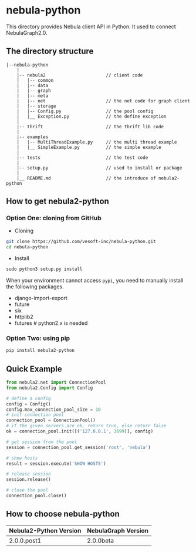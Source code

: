 # nebula-python

This directory provides Nebula client API in Python. It used to connect NebulaGraph2.0.


## The directory structure

```text
|--nebula-python
    |
    |-- nebula2                       // client code
    |   |-- common                 
    |   |-- data                
    |   |-- graph        
    |   |-- meta
    |   |-- net                       // the net code for graph client
    |   |-- storage
    |   |-- Config.py                 // the pool config
    |   |__ Exception.py              // the define exception
    |
    |-- thrift                        // the thrift lib code
    |
    |-- examples
    |   |-- MultiThreadExample.py     // the multi thread example
    |   |__ SimpleExample.py          // the simple example
    |
    |-- tests                         // the test code
    |
    |-- setup.py                      // used to install or package
    |
    |__ README.md                     // the introduce of nebula2-python

```

## How to get nebula2-python

### Option One: cloning from GitHub

- Cloning

```bash
git clone https://github.com/vesoft-inc/nebula-python.git
cd nebula-python
```

- Install

```python
sudo python3 setup.py install
```

When your environment cannot access `pypi`, you need to manually install the following packages.

- django-import-export
- future
- six
- httplib2
- futures   # python2.x is needed

### Option Two: using pip

```python
pip install nebula2-python
```

## Quick Example
  
```python
from nebula2.net import ConnectionPool
from nebula2.Config import Config

# define a config
config = Config()
config.max_connection_pool_size = 10
# init connection pool
connection_pool = ConnectionPool()
# if the given servers are ok, return true, else return false
ok = connection_pool.init([('127.0.0.1', 3699)], config)

# get session from the pool
session = connection_pool.get_session('root', 'nebula')

# show hosts
result = session.execute('SHOW HOSTS')

# release session
session.release()

# close the pool
connection_pool.close()
```


## How to choose nebula-python

| Nebula2-Python Version | NebulaGraph Version |
|---|---|
| 2.0.0.post1  | 2.0.0beta |

